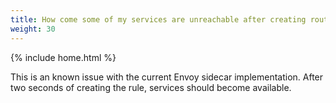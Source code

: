 ```yaml
---
title: How come some of my services are unreachable after creating route rules?
weight: 30
---
```

{% include home.html %}

This is an known issue with the current Envoy sidecar implementation. After two seconds of creating the
rule, services should become available.

